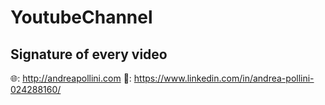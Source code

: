 # YoutubeChannel


## Signature of every video

🌐: http://andreapollini.com 
💼: https://www.linkedin.com/in/andrea-pollini-024288160/
